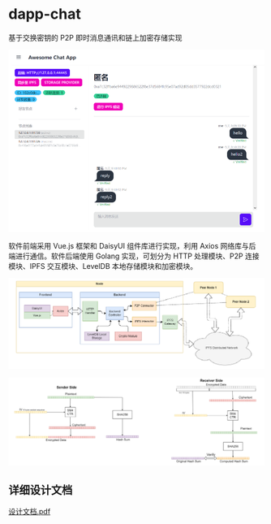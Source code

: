 # dapp-chat

基于交换密钥的 P2P 即时消息通讯和链上加密存储实现

![](./assets/frontend.png)

软件前端采用 Vue.js 框架和 DaisyUI 组件库进行实现，利用 Axios 网络库与后
端进行通信。软件后端使用 Golang 实现，可划分为 HTTP 处理模块、P2P 连接模块、IPFS 交互模块、LevelDB 本地存储模块和加密模块。

![](./assets/architecture.png)

![](./assets/cipher.png)

## 详细设计文档

[设计文档.pdf](./assets/设计文档.pdf)
